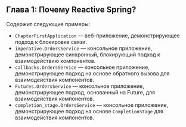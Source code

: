 ## Глава 1: Почему Reactive Spring?

Содержит следующие примеры:

* `ChapterFirstApplication` — веб-приложение, демонстрирующее подход к блокировке связи.
* `imperative.OrdersService` — консольное приложение, демонстрирующее синхронный, блокирующий подход к взаимодействию компонентов.
* `callbacks.OrdersService` — консольное приложение, демонстрирующее подход на основе обратного вызова для взаимодействия компонентов.
* `Futures.OrdersService` — консольное приложение, демонстрирующее подход, основанный на Future, для взаимодействия компонентов.
* `completion_stage.OrdersService` — консольное приложение, демонстрирующее подход на основе `CompletionStage` для взаимодействия компонентов.